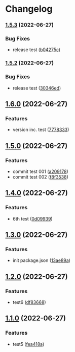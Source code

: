 # Changelog

### [1.5.3](https://github.com/Citysquirrel/release_prac/compare/v1.5.2...v1.5.3) (2022-06-27)


### Bug Fixes

* release test ([b04275c](https://github.com/Citysquirrel/release_prac/commit/b04275c72eb7a1adc211c694a966ec981a53f1ac))

### [1.5.2](https://github.com/Citysquirrel/release_prac/compare/v1.5.1...v1.5.2) (2022-06-27)


### Bug Fixes

* release test ([30346ed](https://github.com/Citysquirrel/release_prac/commit/30346ed99f8274f3de74b20612a5fe3f7658836d))

## [1.6.0](https://github.com/Citysquirrel/release_prac/compare/v1.5.0...v1.6.0) (2022-06-27)


### Features

* version inc. test ([7778333](https://github.com/Citysquirrel/release_prac/commit/77783333cbdaebcd641877a4fc6e183f48da1f42))

## [1.5.0](https://github.com/Citysquirrel/release_prac/compare/v1.4.0...v1.5.0) (2022-06-27)


### Features

* commit test 001 ([a209178](https://github.com/Citysquirrel/release_prac/commit/a209178b451de67ca999f2cb0a9a68ae636bcb68))
* commit test 002 ([f8f3538](https://github.com/Citysquirrel/release_prac/commit/f8f35387ccbae41329ada9df70b98b300cd38bdd))

## [1.4.0](https://github.com/Citysquirrel/release_prac/compare/v1.3.0...v1.4.0) (2022-06-27)


### Features

* 6th test ([0d09939](https://github.com/Citysquirrel/release_prac/commit/0d09939062c829a1d7223b8513dd24c0f17b2485))

## [1.3.0](https://github.com/Citysquirrel/release_prac/compare/v1.2.0...v1.3.0) (2022-06-27)


### Features

* init package.json ([13ae89a](https://github.com/Citysquirrel/release_prac/commit/13ae89a9fb918c1fdf82e59e1f4f82bd1a5ef05f))

## [1.2.0](https://github.com/Citysquirrel/release_prac/compare/v1.1.0...v1.2.0) (2022-06-27)


### Features

* test6 ([df83668](https://github.com/Citysquirrel/release_prac/commit/df836686e8821993aeca2bdd1f9de1ea49b8bb8d))

## [1.1.0](https://github.com/Citysquirrel/release_prac/compare/v1.0.0...v1.1.0) (2022-06-27)


### Features

* test5 ([fea418a](https://github.com/Citysquirrel/release_prac/commit/fea418a70ffe5d7801d0e0a0eb3730e51bacce4c))
